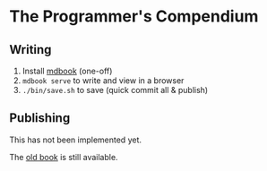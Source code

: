 # The Programmer's Compendium

## Writing

1. Install [mdbook](https://github.com/rust-lang/mdBook) (one-off)
2. `mdbook serve` to write and view in a browser
3. `./bin/save.sh` to save (quick commit all & publish)

## Publishing

This has not been implemented yet.

The [old book][old-book] is still available.


[old-book]: https://qasimk.gitbooks.io/programmers-compendium/content/
